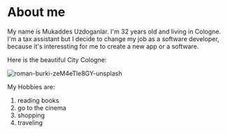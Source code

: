 # About me

My name is Mukaddes Uzdoganlar. I'm 32 years old and living in Cologne. I'm a tax assistant but I decide to change my job as a software developer, because it's interessting for me to create a new app or a software. 

Here is the beautiful City Cologne:

![roman-burki-zeM4eTle8GY-unsplash](https://github.com/MukaddesUzdoganlar/ReadMe.md/assets/141938486/bad15c2a-bf65-43b6-b4b0-0912c1735783)


My Hobbies are:

1. reading books
2. go to the cinema
3. shopping
4. traveling
